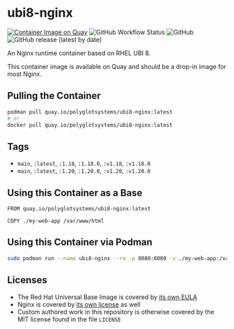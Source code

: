 # ubi8-nginx

[![Container Image on Quay](https://img.shields.io/badge/Container%20Image-Quay.io-orange)](https://quay.io/polyglotsystems/ubi8-nginx) ![GitHub Workflow Status](https://img.shields.io/github/workflow/status/PolyglotSystems/ubi8-nginx/Build%20Nginx%20UBI%20Container?label=Container%20Build&style=flat-square) ![GitHub](https://img.shields.io/github/license/PolyglotSystems/ubi8-nginx) ![GitHub release (latest by date)](https://img.shields.io/github/v/release/PolyglotSystems/ubi8-nginx)

An Nginx runtime container based on RHEL UBI 8.

This container image is available on Quay and should be a drop-in image for most Nginx.

## Pulling the Container

```bash
podman pull quay.io/polyglotsystems/ubi8-nginx:latest
# or
docker pull quay.io/polyglotsystems/ubi8-nginx:latest
```

## Tags

- `main`, `:latest`, `:1.18`, `:1.18.0`, `:v1.18`, `:v1.18.0`
- `main`, `:latest`, `:1.20`, `:1.20.0`, `:v1.20`, `:v1.20.0`

## Using this Container as a Base

```docker
FROM quay.io/polyglotsystems/ubi8-nginx:latest

COPY ./my-web-app /var/www/html
```

## Using this Container via Podman

```bash
sudo podman run --name ubi8-nginx --rm -p 8080:8080 -v ./my-web-app:/var/www/html quay.io/polyglotsystems/ubi8-nginx:latest
```

## Licenses

- The Red Hat Universal Base Image is covered by [its own EULA](https://www.redhat.com/licenses/EULA_Red_Hat_Universal_Base_Image_English_20190422.pdf)
- Nginx is covered by [its own license](http://nginx.org/LICENSE) as well
- Custom authored work in this repository is otherwise covered by the MIT license found in the file `LICENSE`